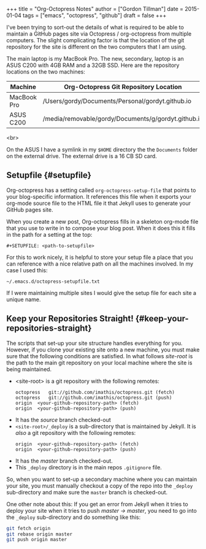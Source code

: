+++
title = "Org-Octopress Notes"
author = ["Gordon Tillman"]
date = 2015-01-04
tags = ["emacs", "octopress", "github"]
draft = false
+++

I've been trying to sort-out the details of what is required to be
able to maintain a GitHub pages site via Octopress / org-octopress
from multiple computers. The slight complicating factor is that the
location of the git repository for the site is different on the two
computers that I am using.

<!--more-->

The main laptop is my MacBook Pro.  The new, secondary, laptop is an
ASUS C200 with 4GB RAM and a 32GB SSD.  Here are the repository
locations on the two machines:

| Machine     | Org-Octopress Git Repository Location               |
|-------------|-----------------------------------------------------|
| MacBook Pro | /Users/gordy/Documents/Personal/gordyt.github.io    |
| ASUS C200   | /media/removable/gordy/Documents/g/gordyt.github.io |

<div class="HTML">

&lt;br&gt;

</div>

On the ASUS I have a symlink in my `$HOME` directory the the
`Documents` folder on the external drive.  The external drive is a 16
CB SD card.


## Setupfile {#setupfile}

Org-octopress has a setting called `org-octopress-setup-file` that
points to your blog-specific information.  It references this file
when it exports your org-mode source file to the HTML file it
that Jekyll uses to generate your GitHub pages site.

When you create a new post, Org-octopress fills in a skeleton org-mode
file that you use to write in to compose your blog post.  When it does
this it fills in the path for a setting at the top:

```text
#+SETUPFILE: <path-to-setupfile>
```

For this to work nicely, it is helpful to store your setup file a
place that you can reference with a nice relative path on all the
machines involved.  In my case I used this:

```text
~/.emacs.d/octopress-setupfile.txt
```

If I were maintaining multiple sites I would give the setup file for
each site a unique name.


## Keep your Repositories Straight! {#keep-your-repositories-straight}

The scripts that set-up your site structure handles everything for
you.  However, if you clone your existing site onto a new machine, you
must make sure that the following conditions are satisfied.  In what
follows _site-root_ is the path to the main git repository on your
local machine where the site is being maintained.

-   &lt;site-root&gt; is a git repository with the following remotes:
    ```text
    octopress   git://github.com/imathis/octopress.git (fetch)
    octopress   git://github.com/imathis/octopress.git (push)
    origin  <your-github-repository-path> (fetch)
    origin  <your-github-repository-path> (push)
    ```
-   It has the _source_ branch checked-out
-   `<site-root>/_deploy` is a sub-directory that is maintained by
    Jekyll.  It is _also_ a git repository with the following remotes:
    ```text
    origin  <your-github-repository-path> (fetch)
    origin  <your-github-repository-path> (push)
    ```
-   It has the _master_ branch checked-out.
-   This `_deploy` directory is in the main repos `.gitignore` file.

So, when you want to set-up a secondary machine where you can maintain
your site, you must manually checkout a copy of the repo into the
`_deploy` sub-directory and make sure the `master` branch is
checked-out.

One other note about this:  If you get an error from Jekyll when it
tries to deploy your site when it tries to push _master -&gt; master_,
you need to go into the `_deploy` sub-directory and do something like
this:

```sh
git fetch origin
git rebase origin master
git push origin master
```
